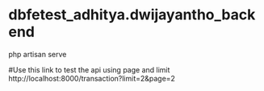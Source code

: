 # dbfetest_adhitya.dwijayantho_backend

php artisan serve

#Use this link to test the api using page and limit
http://localhost:8000/transaction?limit=2&page=2
